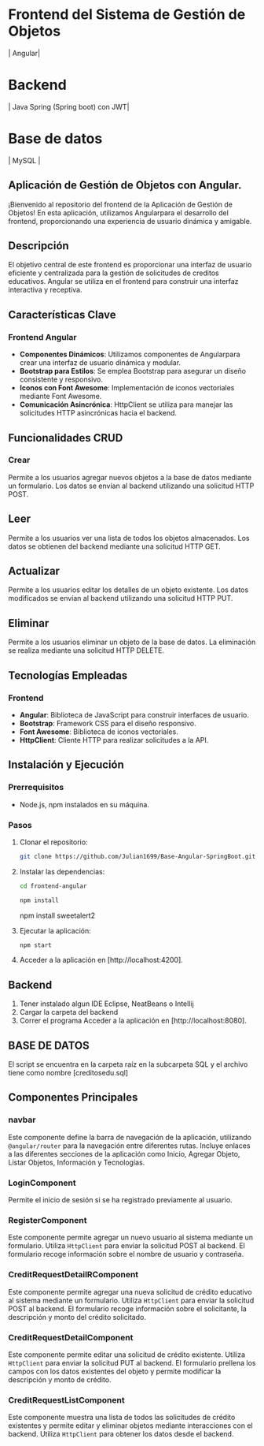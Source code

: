 # Frontend del Sistema de Gestión de Objetos 

| Angular|

# Backend

| Java Spring (Spring boot) con JWT|

# Base de datos
| MySQL |

## Aplicación de Gestión de Objetos con Angular.

¡Bienvenido al repositorio del frontend de la Aplicación de Gestión de Objetos! En esta aplicación, utilizamos Angularpara el desarrollo del frontend, proporcionando una experiencia de usuario dinámica y amigable.

## Descripción

El objetivo central de este frontend es proporcionar una interfaz de usuario eficiente y centralizada para la gestión de solicitudes de creditos educativos. Angular se utiliza en el frontend para construir una interfaz interactiva y receptiva.

## Características Clave

### Frontend Angular
- **Componentes Dinámicos**: Utilizamos componentes de Angularpara crear una interfaz de usuario dinámica y modular.
- **Bootstrap para Estilos**: Se emplea Bootstrap para asegurar un diseño consistente y responsivo.
- **Iconos con Font Awesome**: Implementación de iconos vectoriales mediante Font Awesome.
- **Comunicación Asincrónica**: HttpClient se utiliza para manejar las solicitudes HTTP asincrónicas hacia el backend.

## Funcionalidades CRUD

### Crear 
Permite a los usuarios agregar nuevos objetos a la base de datos mediante un formulario. Los datos se envían al backend utilizando una solicitud HTTP POST.

## Leer 
Permite a los usuarios ver una lista de todos los objetos almacenados. Los datos se obtienen del backend mediante una solicitud HTTP GET.

## Actualizar
Permite a los usuarios editar los detalles de un objeto existente. Los datos modificados se envían al backend utilizando una solicitud HTTP PUT.

## Eliminar
Permite a los usuarios eliminar un objeto de la base de datos. La eliminación se realiza mediante una solicitud HTTP DELETE.

## Tecnologías Empleadas

### Frontend
- **Angular**: Biblioteca de JavaScript para construir interfaces de usuario.
- **Bootstrap**: Framework CSS para el diseño responsivo.
- **Font Awesome**: Biblioteca de iconos vectoriales.
- **HttpClient**: Cliente HTTP para realizar solicitudes a la API.

## Instalación y Ejecución

### Prerrequisitos
- Node.js, npm instalados en su máquina.

### Pasos
1. Clonar el repositorio:
    ```bash
    git clone https://github.com/Julian1699/Base-Angular-SpringBoot.git
    ```

2. Instalar las dependencias:
    ```bash
    cd frontend-angular
    
    npm install
    ```

    npm install sweetalert2

3. Ejecutar la aplicación:
    ```bash
    npm start
    ```

4. Acceder a la aplicación en [http://localhost:4200].


## Backend
1. Tener instalado algun IDE Eclipse, NeatBeans o Intellij
2. Cargar la carpeta del backend
3. Correr el programa
Acceder a la aplicación en [http://localhost:8080].


## BASE DE DATOS
El script se encuentra en la carpeta raíz en la subcarpeta SQL y el archivo tiene como nombre [creditosedu.sql]


## Componentes Principales

### navbar
Este componente define la barra de navegación de la aplicación, utilizando `@angular/router` para la navegación entre diferentes rutas. Incluye enlaces a las diferentes secciones de la aplicación como Inicio, Agregar Objeto, Listar Objetos, Información y Tecnologías.

### LoginComponent
Permite el inicio de sesión si se ha registrado previamente al usuario.

### RegisterComponent
Este componente permite agregar un nuevo usuario al sistema mediante un formulario. Utiliza `HttpClient` para enviar la solicitud POST al backend. El formulario recoge información sobre el nombre de usuario y contraseña.

### CreditRequestDetailRComponent
Este componente permite agregar una nueva solicitud de crédito educativo al sistema mediante un formulario. Utiliza `HttpClient` para enviar la solicitud POST al backend. El formulario recoge información sobre el solicitante, la descripción y monto del crédito solicitado.

### CreditRequestDetailComponent
Este componente permite editar una solicitud de crédito existente. Utiliza `HttpClient` para enviar la solicitud PUT al backend. El formulario prellena los campos con los datos existentes del objeto y permite modificar la descripción y monto de crédito.

### CreditRequestListComponent
Este componente muestra una lista de todos las solicitudes de crédito existentes y permite editar y eliminar objetos mediante interacciones con el backend. Utiliza `HttpClient` para obtener los datos desde el backend.



